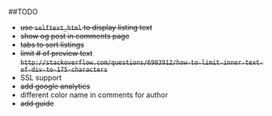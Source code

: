 ##TODO
- ~~use `selftext_html` to display listing text~~
- ~~show og post in comments page~~
- ~~tabs to sort listings~~
- ~~limit # of preview text `http://stackoverflow.com/questions/6983912/how-to-limit-inner-text-of-div-to-175-characters`~~
- SSL support
- ~~add google analytics~~
- different color name in comments for author
- ~~add guide~~
